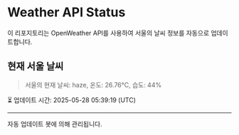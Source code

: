 
# Weather API Status

이 리포지토리는 OpenWeather API를 사용하여 서울의 날씨 정보를 자동으로 업데이트합니다.

## 현재 서울 날씨
> 서울의 현재 날씨: haze, 온도: 26.76°C, 습도: 44%

⏳ 업데이트 시간: 2025-05-28 05:39:19 (UTC)

---
자동 업데이트 봇에 의해 관리됩니다.
